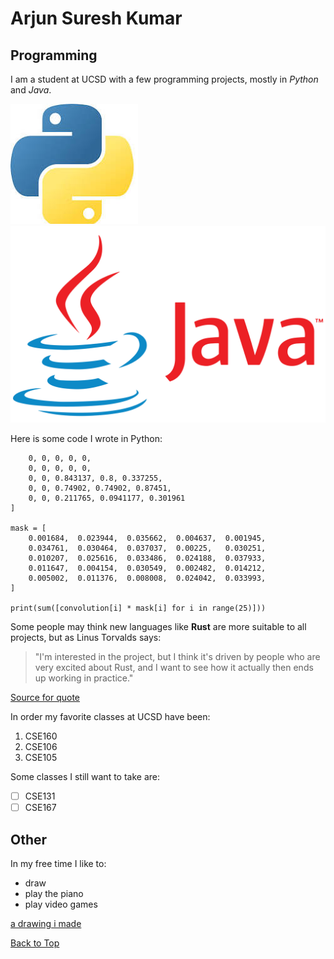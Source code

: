 # Arjun Suresh Kumar

## Programming

I am a student at UCSD with a few programming projects, mostly in _Python_ and _Java_.

![Python](Untitled.jpeg)
![Java](Java-Logo.png)

Here is some code I wrote in Python:

```convolution = [
	0, 0, 0, 0, 0,
	0, 0, 0, 0, 0,
	0, 0, 0.843137, 0.8, 0.337255,
	0, 0, 0.74902, 0.74902, 0.87451,
	0, 0, 0.211765, 0.0941177, 0.301961
]

mask = [
	0.001684,  0.023944,  0.035662,  0.004637,  0.001945,  
	0.034761,  0.030464,  0.037037,  0.00225,   0.030251, 
	0.010207,  0.025616,  0.033486,  0.024188,  0.037933,
	0.011647,  0.004154,  0.030549,  0.002482,  0.014212,
	0.005002,  0.011376,  0.008008,  0.024042,  0.033993,
]

print(sum([convolution[i] * mask[i] for i in range(25)]))
```

Some people may think new languages like __Rust__ are more suitable to all projects, but as Linus Torvalds says: 

>"I'm interested in the project, but I think it's driven by people who are very excited about Rust, and I want to see how it actually then ends up working in practice."

[Source for quote](https://arstechnica.com/gadgets/2021/03/linus-torvalds-weighs-in-on-rust-language-in-the-linux-kernel/)

In order my favorite classes at UCSD have been:

1. CSE160
2. CSE106
3. CSE105

Some classes I still want to take are:

- [ ] CSE131
- [ ] CSE167

## Other

In my free time I like to:

- draw
- play the piano
- play video games

[a drawing i made](rick.md)

[Back to Top](#Programming)